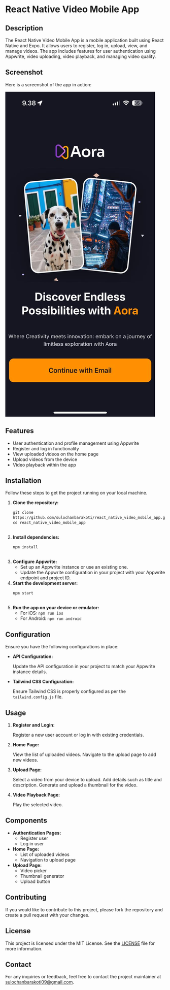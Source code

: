 
  <h1>React Native Video Mobile App</h1>

  <h2>Description</h2>
  <p>
    The React Native Video Mobile App is a mobile application built using React Native and Expo. It allows users to register, log in, upload, view, and manage videos. The app includes features for user authentication using Appwrite, video uploading, video playback, and managing video quality.
  </p>

  <h2>Screenshot</h2>
  <p>Here is a screenshot of the app in action:</p>
  <img src="./screenshot/OpeningScreen.jpg" alt="App Screenshot" style="max-width:100%; height:auto;">

  <h2>Features</h2>
  <ul>
    <li>User authentication and profile management using Appwrite</li>
    <li>Register and log in functionality</li>
    <li>View uploaded videos on the home page</li>
    <li>Upload videos from the device</li>
    <li>Video playback within the app</li>
  </ul>

  <h2>Installation</h2>
  <p>Follow these steps to get the project running on your local machine.</p>
  <ol>
    <li>
      <strong>Clone the repository:</strong>
      <pre><code>git clone https://github.com/sulochanbarakoti/react_native_video_mobile_app.git
cd react_native_video_mobile_app
      </code></pre>
    </li>
    <li>
      <strong>Install dependencies:</strong>
      <pre><code>npm install
      </code></pre>
    </li>
    <li>
      <strong>Configure Appwrite:</strong>
      <ul>
        <li>Set up an Appwrite instance or use an existing one.</li>
        <li>Update the Appwrite configuration in your project with your Appwrite endpoint and project ID.</li>
      </ul>
    </li>
    <li>
      <strong>Start the development server:</strong>
      <pre><code>npm start
      </code></pre>
    </li>
    <li>
      <strong>Run the app on your device or emulator:</strong>
      <ul>
        <li>For iOS: <code>npm run ios</code></li>
        <li>For Android: <code>npm run android</code></li>
      </ul>
    </li>
  </ol>

  <h2>Configuration</h2>
  <p>Ensure you have the following configurations in place:</p>
  <ul>
    <li>
      <strong>API Configuration:</strong>
      <p>Update the API configuration in your project to match your Appwrite instance details.</p>
    </li>
    <li>
      <strong>Tailwind CSS Configuration:</strong>
      <p>Ensure Tailwind CSS is properly configured as per the <code>tailwind.config.js</code> file.</p>
    </li>
  </ul>

  <h2>Usage</h2>
  <ol>
    <li>
      <strong>Register and Login:</strong>
      <p>Register a new user account or log in with existing credentials.</p>
    </li>
    <li>
      <strong>Home Page:</strong>
      <p>View the list of uploaded videos. Navigate to the upload page to add new videos.</p>
    </li>
    <li>
      <strong>Upload Page:</strong>
      <p>Select a video from your device to upload. Add details such as title and description. Generate and upload a thumbnail for the video.</p>
    </li>
    <li>
      <strong>Video Playback Page:</strong>
      <p>Play the selected video.</p>
    </li>
  </ol>

  <h2>Components</h2>
  <ul>
    <li><strong>Authentication Pages:</strong>
      <ul>
        <li>Register user</li>
        <li>Log in user</li>
      </ul>
    </li>
    <li><strong>Home Page:</strong>
      <ul>
        <li>List of uploaded videos</li>
        <li>Navigation to upload page</li>
      </ul>
    </li>
    <li><strong>Upload Page:</strong>
      <ul>
        <li>Video picker</li>
        <li>Thumbnail generator</li>
        <li>Upload button</li>
      </ul>
    </li>
  </ul>


  <h2>Contributing</h2>
  <p>If you would like to contribute to this project, please fork the repository and create a pull request with your changes.</p>

  <h2>License</h2>
  <p>This project is licensed under the MIT License. See the <a href="LICENSE">LICENSE</a> file for more information.</p>

  <h2>Contact</h2>
  <p>For any inquiries or feedback, feel free to contact the project maintainer at <a href="mailto:sulochanbarakoti09@gmail.com">sulochanbarakoti09@gmail.com</a>.</p>

